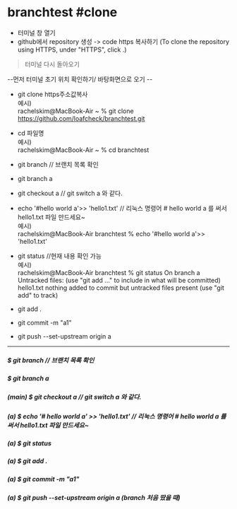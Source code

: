 # branchtest #clone

- 터미널 창 열기 </br>
- github에서 repository 생성 -> code https 복사하기 (To clone the repository using HTTPS, under "HTTPS", click .)

> 터미널 다시 돌아오기

--먼저 터미널 초기 위치 확인하기/ 바탕화면으로 오기 --

- git clone https주소값복사</br>
예시) </br>
rachelskim@MacBook-Air ~ % git clone https://github.com/loafcheck/branchtest.git 

- cd 파일명</br>
예시) </br>
rachelskim@MacBook-Air ~ % cd branchtest

- git branch // 브랜치 목록 확인

- git branch a

- git checkout a // git switch a 와 같다.

- echo '#hello world a'>> 'hello1.txt'  // 리눅스 명령어 # hello world a 를 써서  hello1.txt 파일 만드세요~</br>
예시)</br>
rachelskim@MacBook-Air branchtest % echo '#hello world a'>> 'hello1.txt'

- git status //현재 내용 확인 가능</br>
예시) </br>
rachelskim@MacBook-Air branchtest % git status
On branch a
Untracked files:
  (use "git add <file>..." to include in what will be committed)
	hello1.txt
nothing added to commit but untracked files present (use "git add" to track)

- git add . 

- git commit -m "a1"

- git push --set-upstream origin a 


-------------------------------------------------------------

##### $ git branch // 브랜치 목록 확인
##### $ git branch a
##### (main) $ git checkout a // git switch a 와 같다.
##### (a) $ echo '# hello world a' >> 'hello1.txt' // 리눅스 명령어 # hello world a 를 써서  hello1.txt 파일 만드세요~
##### (a) $ git status
##### (a) $ git add .
##### (a) $ git commit -m "a1"
##### (a) $ git push --set-upstream origin a (branch 처음 땄을 때)
